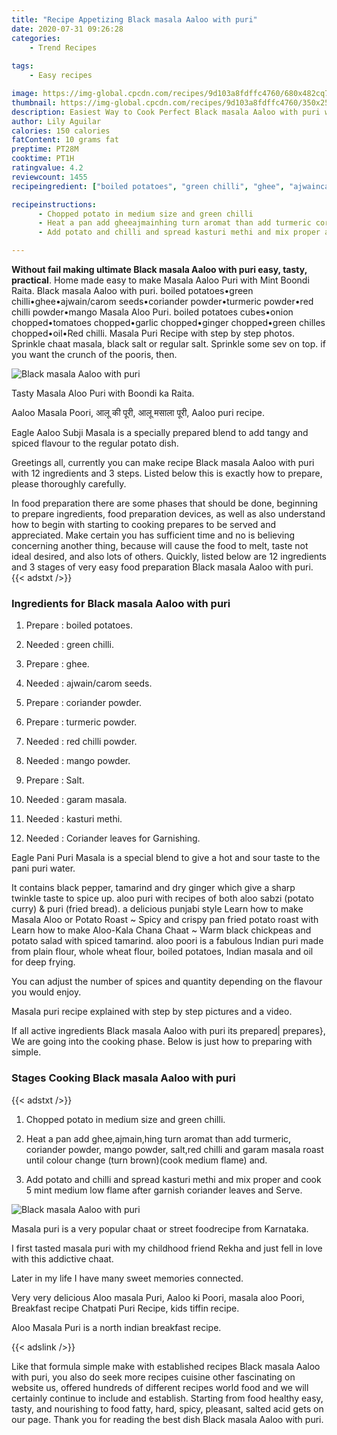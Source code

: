 ```yaml
---
title: "Recipe Appetizing Black masala Aaloo with puri"
date: 2020-07-31 09:26:28
categories:
    - Trend Recipes
    
tags:
    - Easy recipes

image: https://img-global.cpcdn.com/recipes/9d103a8fdffc4760/680x482cq70/black-masala-aaloo-with-puri-recipe-main-photo.jpg
thumbnail: https://img-global.cpcdn.com/recipes/9d103a8fdffc4760/350x250cq70/black-masala-aaloo-with-puri-recipe-main-photo.jpg
description: Easiest Way to Cook Perfect Black masala Aaloo with puri with 12 ingredients and 3 stages of easy cooking.
author: Lily Aguilar
calories: 150 calories
fatContent: 10 grams fat
preptime: PT28M
cooktime: PT1H
ratingvalue: 4.2
reviewcount: 1455
recipeingredient: ["boiled potatoes", "green chilli", "ghee", "ajwaincarom seeds", "coriander powder", "turmeric powder", "red chilli powder", "mango powder", "Salt", "garam masala", "kasturi methi", "Coriander leaves for Garnishing"]

recipeinstructions: 
      - Chopped potato in medium size and green chilli 
      - Heat a pan add gheeajmainhing turn aromat than add turmeric coriander powder mango powder saltred chilli and garam masala roast until colour change turn browncook medium flame and 
      - Add potato and chilli and spread kasturi methi and mix proper and cook 5 mint medium low flame after garnish coriander leaves and Serve

---
```




**Without fail making ultimate Black masala Aaloo with puri easy, tasty, practical**. Home made easy to make Masala Aaloo Puri with Mint Boondi Raita. Black masala Aaloo with puri. boiled potatoes•green chilli•ghee•ajwain/carom seeds•coriander powder•turmeric powder•red chilli powder•mango Masala Aloo Puri. boiled potatoes cubes•onion chopped•tomatoes chopped•garlic chopped•ginger chopped•green chilles chopped•oil•Red chilli. Masala Puri Recipe with step by step photos. Sprinkle chaat masala, black salt or regular salt. Sprinkle some sev on top. if you want the crunch of the pooris, then.


![Black masala Aaloo with puri](https://img-global.cpcdn.com/recipes/9d103a8fdffc4760/680x482cq70/black-masala-aaloo-with-puri-recipe-main-photo.jpg "Black masala Aaloo with puri")



Tasty Masala Aloo Puri with Boondi ka Raita.

Aaloo Masala Poori, आलू की पूरी, आलू मसाला पूरी, Aaloo puri recipe.

Eagle Aaloo Subji Masala is a specially prepared blend to add tangy and spiced flavour to the regular potato dish.


Greetings all, currently you can make recipe Black masala Aaloo with puri with 12 ingredients and 3 steps. Listed below this is exactly how to prepare, please thoroughly carefully.

In food preparation there are some phases that should be done, beginning to prepare ingredients, food preparation devices, as well as also understand how to begin with starting to cooking prepares to be served and appreciated. Make certain you has sufficient time and no is believing concerning another thing, because will cause the food to melt, taste not ideal desired, and also lots of others. Quickly, listed below are 12 ingredients and 3 stages of very easy food preparation Black masala Aaloo with puri.
{{< adstxt />}}

### Ingredients for Black masala Aaloo with puri


1. Prepare  : boiled potatoes.

1. Needed  : green chilli.

1. Prepare  : ghee.

1. Needed  : ajwain/carom seeds.

1. Prepare  : coriander powder.

1. Prepare  : turmeric powder.

1. Needed  : red chilli powder.

1. Needed  : mango powder.

1. Prepare  : Salt.

1. Needed  : garam masala.

1. Needed  : kasturi methi.

1. Needed  : Coriander leaves for Garnishing.


Eagle Pani Puri Masala is a special blend to give a hot and sour taste to the pani puri water.

It contains black pepper, tamarind and dry ginger which give a sharp twinkle taste to spice up. aloo puri with recipes of both aloo sabzi (potato curry) &amp; puri (fried bread). a delicious punjabi style Learn how to make Masala Aloo or Potato Roast ~ Spicy and crispy pan fried potato roast with Learn how to make Aloo-Kala Chana Chaat ~ Warm black chickpeas and potato salad with spiced tamarind. aloo poori is a fabulous Indian puri made from plain flour, whole wheat flour, boiled potatoes, Indian masala and oil for deep frying.

You can adjust the number of spices and quantity depending on the flavour you would enjoy.

Masala puri recipe explained with step by step pictures and a video.


If all active ingredients Black masala Aaloo with puri its prepared| prepares}, We are going into the cooking phase. Below is just how to preparing with simple.

### Stages Cooking Black masala Aaloo with puri

{{< adstxt />}}


1. Chopped potato in medium size and green chilli.



1. Heat a pan add ghee,ajmain,hing turn aromat than add turmeric, coriander powder, mango powder, salt,red chilli and garam masala roast until colour change (turn brown)(cook medium flame) and.



1. Add potato and chilli and spread kasturi methi and mix proper and cook 5 mint medium low flame after garnish coriander leaves and Serve.



![Black masala Aaloo with puri](https://img-global.cpcdn.com/steps/69a9ea05c5172fca/160x128cq70/black-masala-aaloo-with-puri-recipe-step-3-photo.jpg" "Black masala Aaloo with puri")




Masala puri is a very popular chaat or street foodrecipe from Karnataka.

I first tasted masala puri with my childhood friend Rekha and just fell in love with this addictive chaat.

Later in my life I have many sweet memories connected.

Very very delicious Aloo masala Puri, Aaloo ki Poori, masala aloo Poori, Breakfast recipe Chatpati Puri Recipe, kids tiffin recipe.

Aloo Masala Puri is a north indian breakfast recipe.


{{< adslink />}}

Like that formula simple make with established recipes Black masala Aaloo with puri, you also do seek more recipes cuisine other fascinating on website us, offered hundreds of different recipes world food and we will certainly continue to include and establish. Starting from food healthy easy, tasty, and nourishing to food fatty, hard, spicy, pleasant, salted acid gets on our page. Thank you for reading the best dish Black masala Aaloo with puri.
